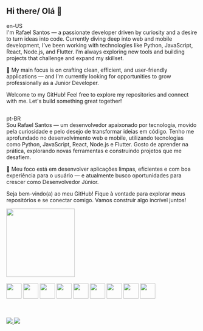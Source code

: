 ## Hi there/ Olá 👋
en-US<br>
I'm Rafael Santos — a passionate developer driven by curiosity and a desire to turn ideas into code. Currently diving deep into web and mobile development, I’ve been working with technologies like Python, JavaScript, React, Node.js, and Flutter. I’m always exploring new tools and building projects that challenge and expand my skillset.

🎯 My main focus is on crafting clean, efficient, and user-friendly applications — and I'm currently looking for opportunities to grow professionally as a Junior Developer.

Welcome to my GitHub! Feel free to explore my repositories and connect with me. Let's build something great together!

##
pt-BR<br>
Sou Rafael Santos — um desenvolvedor apaixonado por tecnologia, movido pela curiosidade e pelo desejo de transformar ideias em código. Tenho me aprofundado no desenvolvimento web e mobile, utilizando tecnologias como Python, JavaScript, React, Node.js e Flutter. Gosto de aprender na prática, explorando novas ferramentas e construindo projetos que me desafiem.

🎯 Meu foco está em desenvolver aplicações limpas, eficientes e com boa experiência para o usuário — e atualmente busco oportunidades para crescer como Desenvolvedor Júnior.

Seja bem-vindo(a) ao meu GitHub! Fique à vontade para explorar meus repositórios e se conectar comigo. Vamos construir algo incrível juntos!
<div>
  <!<img height="180em" src="https://github-readme-stats.vercel.app/api?username=rafaelsants1&show_icons=true&theme=vue-dark&"/>
  <img height="180em" src="https://github-readme-stats.vercel.app/api/top-langs/?username=rafaelsants1&layout=compact&theme=vue-dark&langs_count=6"/>
</div>
<div><br>
  <img height="40" width="40" src="https://cdn.jsdelivr.net/gh/devicons/devicon@latest/icons/python/python-original.svg" />
  <img height="40" width="40" src="https://cdn.jsdelivr.net/gh/devicons/devicon@latest/icons/nodejs/nodejs-plain-wordmark.svg" />
  <img height="40" width="40" src="https://cdn.jsdelivr.net/gh/devicons/devicon@latest/icons/javascript/javascript-original.svg" />
  <img height="40" width="40" src="https://cdn.jsdelivr.net/gh/devicons/devicon@latest/icons/html5/html5-original.svg" />
  <img height="40" width="40" src="https://cdn.jsdelivr.net/gh/devicons/devicon@latest/icons/css3/css3-original.svg" />
  <img height="40" width="40" src="https://cdn.jsdelivr.net/gh/devicons/devicon@latest/icons/react/react-original.svg" />
  <img height="40" width="40" src="https://cdn.jsdelivr.net/gh/devicons/devicon@latest/icons/flutter/flutter-original.svg" />
  <img height="40" width="40" src="https://cdn.jsdelivr.net/gh/devicons/devicon@latest/icons/mongodb/mongodb-plain-wordmark.svg" />
  <img height="40" width="40" src="https://cdn.jsdelivr.net/gh/devicons/devicon@latest/icons/django/django-plain-wordmark.svg" />
</div>

##

<div style="display: inline_block"><br>
  <a href="mailto: rafael.asantdev@gmail.com" target=blank><img src="https://img.shields.io/badge/Gmail-D14836?style=for-the-badge&logo=gmail&logoColor=white" target=blank/> 
  <a href="https://www.linkedin.com/in/rafael-a-santos/" target=blank><img src="https://img.shields.io/badge/LinkedIn-0077B5?style=for-the-badge&logo=linkedin&logoColor=white"/>
</div>
